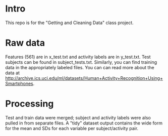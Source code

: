 Intro
===========
This repo is for the "Getting and Cleaning Data" class project. 

Raw data
=====
Features (561) are in x_test.txt and activity labels are in y_test.txt. Test subjects can be found in subject_tests.txt. Similarly, you can find training data in the appropriately labeled files. You can can read more about the data at http://archive.ics.uci.edu/ml/datasets/Human+Activity+Recognition+Using+Smartphones.

Processing
=====
Test and train data were merged; subject and activity labels were also pulled in from separate files. A "tidy" dataset output contains the wide form for the mean and SDs for each variable per subject/activity pair.
